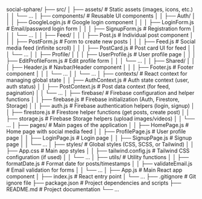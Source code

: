 social-sphare/
├── src/
│   ├── assets/                      # Static assets (images, icons, etc.)
│   │   └── ...
│   ├── components/                  # Reusable UI components
│   │   ├── Auth/
│   │   │   ├── GoogleLogin.js       # Google login component
│   │   │   ├── LoginForm.js         # Email/password login form
│   │   │   ├── SignupForm.js        # Registration form
│   │   │   └── ...
│   │   ├── Feed/
│   │   │   ├── Post.js              # Individual post component
│   │   │   ├── PostForm.js          # Form to create new posts
│   │   │   ├── Feed.js              # Social media feed (infinite scroll)
│   │   │   ├── PostCard.js          # Post card UI for feed
│   │   │   └── ...
│   │   ├── Profile/
│   │   │   ├── UserProfile.js       # User profile page
│   │   │   ├── EditProfileForm.js   # Edit profile form
│   │   │   └── ...
│   │   ├── Shared/
│   │   │   ├── Header.js            # Navbar/Header component
│   │   │   ├── Footer.js            # Footer component
│   │   │   └── ...
│   │   └── ...
│   ├── contexts/                    # React context for managing global state
│   │   ├── AuthContext.js           # Auth state context (user, auth status)
│   │   ├── PostContext.js           # Post data context (for feed, pagination)
│   │   └── ...
│   ├── firebase/                    # Firebase configuration and helper functions
│   │   ├── firebase.js              # Firebase initialization (Auth, Firestore, Storage)
│   │   ├── auth.js                  # Firebase authentication helpers (login, signup)
│   │   ├── firestore.js             # Firestore helper functions (get posts, create post)
│   │   ├── storage.js               # Firebase Storage helpers (upload images/videos)
│   │   └── ...
│   ├── pages/                       # Main pages of the application
│   │   ├── HomePage.js              # Home page with social media feed
│   │   ├── ProfilePage.js           # User profile page
│   │   ├── LoginPage.js             # Login page
│   │   ├── SignupPage.js            # Signup page
│   │   └── ...
│   ├── styles/                      # Global styles (CSS, SCSS, or Tailwind)
│   │   ├── App.css                 # Main app styles
│   │   ├── tailwind.config.js       # Tailwind CSS configuration (if used)
│   │   └── ...
│   ├── utils/                       # Utility functions
│   │   ├── formatDate.js            # Format date for posts/timestamps
│   │   ├── validateEmail.js         # Email validation for forms
│   │   └── ...
│   ├── App.js                       # Main React app component
│   ├── index.js                     # React entry point
│   └── ...
├── .gitignore                       # Git ignore file
├── package.json                     # Project dependencies and scripts
├── README.md                        # Project documentation
└── ...
